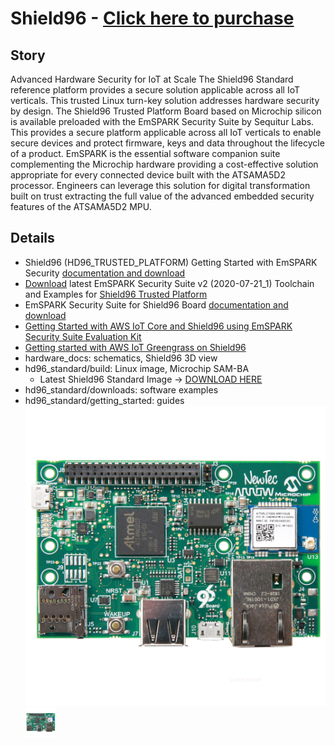 **Shield96** - [Click here to purchase](https://www.arrow.com/en/research-and-events/articles/the-shield96-development-boards)
====================================================

**Story**
------------------------
Advanced Hardware Security for IoT at Scale
The Shield96 Standard reference platform provides a secure solution applicable across all IoT verticals. This trusted Linux turn-key solution addresses hardware security by design.
The Shield96 Trusted Platform Board based on Microchip silicon is available preloaded with the EmSPARK Security Suite by Sequitur Labs. This provides a secure platform applicable across all IoT verticals to enable secure devices and protect firmware, keys and data throughout the lifecycle of a product. EmSPARK is the essential software companion suite complementing the Microchip hardware providing a cost-effective solution appropriate for every connected device built with the ATSAMA5D2 processor. Engineers can leverage this solution for digital transformation built on trust extracting the full value of the advanced embedded security features of the ATSAMA5D2 MPU.

**Details**
------------------------
- Shield96 (HD96_TRUSTED_PLATFORM)  Getting Started with EmSPARK Security [documentation and download](https://github.com/ArrowElectronics/hd96/blob/master/hd96_trusted_platform/getting_started/GETTING_STARTED-SKU2_V.01.pdf)
- [Download](https://github.com/ArrowElectronics/hd96/releases/download/20200721_shield96_emspark_/arrow_corelockr_package_2020-07-21_1.tar.gz) latest EmSPARK Security Suite v2 (2020-07-21_1) Toolchain and Examples for [Shield96 Trusted Platform](https://www.arrow.com/en/products/hd96-trusted-platform/arrow-development-tools)
- EmSPARK Security Suite for Shield96 Board [documentation and download](https://github.com/ArrowElectronics/hd96/blob/master/hd96_trusted_platform/EmSPARKSecuritySuite_ForHelmsDeep96_OnePagerFlyer_FINAL_12122019.pdf) 
- [Getting Started with AWS IoT Core and Shield96 using EmSPARK Security Suite Evaluation Kit](https://github.com/ArrowElectronics/hd96/wiki/Onboarding-to-Aws-IoT-Core-with-Shield96)
- [Getting started with AWS IoT Greengrass on Shield96](https://github.com/ArrowElectronics/hd96/wiki/Using-AWS-IoT-Greengrass-with-Shield96)
- hardware_docs: schematics, Shield96 3D view
- hd96_standard/build: Linux image, Microchip SAM-BA
  - Latest Shield96 Standard Image -> [DOWNLOAD HERE](https://www.arrow.com/-/media/16ac745adb794a398a9d927ab7988bd8.ashx?h=16&thn=1&w=16)
- hd96_standard/downloads: software examples
- hd96_standard/getting_started: guides
![Shield96](hardware_docs/pics/Untitled-2.jpg)<img src="hardware_docs/pics/Untitled-2.jpg" height="48" width="48">
